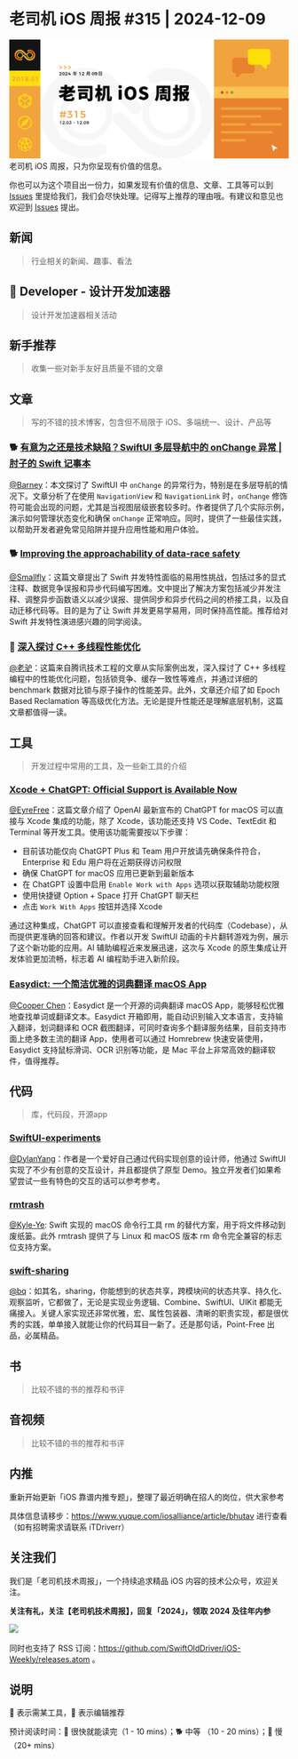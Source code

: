 # 老司机 iOS 周报 #315 | 2024-12-09

![ios-weekly](https://github.com/SwiftOldDriver/iOS-Weekly/blob/master/assets/weekly-header/315.jpg?raw=true)
老司机 iOS 周报，只为你呈现有价值的信息。

你也可以为这个项目出一份力，如果发现有价值的信息、文章、工具等可以到 [Issues](https://github.com/SwiftOldDriver/iOS-Weekly/issues) 里提给我们，我们会尽快处理。记得写上推荐的理由哦。有建议和意见也欢迎到 [Issues](https://github.com/SwiftOldDriver/iOS-Weekly/issues) 提出。

## 新闻

> 行业相关的新闻、趣事、看法

##  Developer - 设计开发加速器

> 设计开发加速器相关活动

## 新手推荐

> 收集一些对新手友好且质量不错的文章

## 文章

> 写的不错的技术博客，包含但不局限于 iOS、多端统一、设计、产品等

### 🐕 [有意为之还是技术缺陷？SwiftUI 多层导航中的 onChange 异常 | 肘子的 Swift 记事本](https://fatbobman.com/zh/posts/the-anomaly-of-onchange-in-swiftui-multi-layer-navigation/)

[@Barney](https://github.com/BarneyZhaoooo)：本文探讨了 SwiftUI 中 `onChange` 的异常行为，特别是在多层导航的情况下。文章分析了在使用 `NavigationView` 和 `NavigationLink` 时，`onChange` 修饰符可能会出现的问题，尤其是当视图层级嵌套较多时。作者提供了几个实际示例，演示如何管理状态变化和确保 `onChange` 正常响应。同时，提供了一些最佳实践，以帮助开发者避免常见陷阱并提升应用性能和用户体验。

### 🐕 [Improving the approachability of data-race safety](https://github.com/hborla/swift-evolution/blob/approachable-concurrency-vision/visions/approachable-concurrency.md)
[@Smallfly](https://github.com/iostalks)：这篇文章提出了 Swift 并发特性面临的易用性挑战，包括过多的显式注释、数据竞争误报和异步代码编写困难。文中提出了解决方案包括减少并发注释、调整异步函数语义以减少误报、提供同步和异步代码之间的桥接工具，以及自动迁移代码等。目的是为了让 Swift 并发更易学易用，同时保持高性能。推荐给对 Swift 并发特性演进感兴趣的同学阅读。

### 🐎 [深入探讨 C++ 多线程性能优化](https://mp.weixin.qq.com/s/18TujefnTj-17GuNgmYW-Q)

[@老驴](https://weibo.com/u/6090610445)：这篇来自腾讯技术工程的文章从实际案例出发，深入探讨了 C++ 多线程编程中的性能优化问题，包括锁竞争、缓存一致性等难点，并通过详细的 benchmark 数据对比锁与原子操作的性能差异。此外，文章还介绍了如 Epoch Based Reclamation 等高级优化方法。无论是提升性能还是理解底层机制，这篇文章都值得一读。


## 工具

> 开发过程中常用的工具，及一些新工具的介绍

### [Xcode + ChatGPT: Official Support is Available Now](https://medium.com/@hiandic/dc21998f3653?source=friends_link&sk=e4dfbadcc5281bd474ecd546b221877e)

[@EyreFree](https://github.com/EyreFree)：这篇文章介绍了 OpenAI 最新宣布的 ChatGPT for macOS 可以直接与 Xcode 集成的功能，除了 Xcode，该功能还支持 VS Code、TextEdit 和 Terminal 等开发工具。使用该功能需要按以下步骤：

- 目前该功能仅向 ChatGPT Plus 和 Team 用户开放请先确保条件符合，Enterprise 和 Edu 用户将在近期获得访问权限
- 确保 ChatGPT for macOS 应用已更新到最新版本
- 在 ChatGPT 设置中启用 `Enable Work with Apps` 选项以获取辅助功能权限
- 使用快捷键 Option + Space 打开 ChatGPT 聊天栏
- 点击 `Work With Apps` 按钮并选择 Xcode

通过这种集成，ChatGPT 可以直接查看和理解开发者的代码库（Codebase），从而提供更准确的回答和建议。作者以开发 SwiftUI 动画的卡片翻转游戏为例，展示了这个新功能的应用。AI 辅助编程近来发展迅速，这次与 Xcode 的原生集成让开发体验更加流畅，标志着 AI 编程助手进入新阶段。

### [Easydict: 一个简洁优雅的词典翻译 macOS App](https://github.com/tisfeng/Easydict)

[@Cooper Chen](https://github.com/cjlcooper)：Easydict 是一个开源的词典翻译 macOS App，能够轻松优雅地查找单词或翻译文本。Easydict 开箱即用，能自动识别输入文本语言，支持输入翻译，划词翻译和 OCR 截图翻译，可同时查询多个翻译服务结果，目前支持市面上绝多数主流的翻译 App，使用者可以通过 Homrebrew 快速安装使用，Easydict 支持鼠标滑词、OCR 识别等功能，是 Mac 平台上非常高效的翻译软件，值得推荐。

## 代码

> 库，代码段，开源app

### [SwiftUI-experiments](https://github.com/mikelikesdesign/SwiftUI-experiments)

[@DylanYang](https://github.com/Dylan19Yang)：作者是一个爱好自己通过代码实现创意的设计师，他通过 SwiftUI 实现了不少有创意的交互设计，并且都提供了原型 Demo。独立开发者们如果希望尝试一些有特色的交互的话可以参考参考。

### [rmtrash](https://github.com/TBXark/rmtrash)

[@Kyle-Ye](https://github.com/Kyle-Ye): Swift 实现的 macOS 命令行工具 rm 的替代方案，用于将文件移动到废纸篓。此外 rmtrash 提供了与 Linux 和 macOS 版本 rm 命令完全兼容的标志位支持方案。

### [swift-sharing](https://github.com/pointfreeco/swift-sharing)

[@bq](https://github.com/bqlin)：如其名，sharing，你能想到的状态共享，跨模块间的状态共享、持久化、观察监听，它都做了，无论是实现业务逻辑、Combine、SwiftUI、UIKit 都能无痛接入。关键人家实现还非常优雅，宏、属性包装器、清晰的职责实现，都是很优秀的实践，单单接入就能让你的代码耳目一新了。还是那句话，Point-Free 出品，必属精品。

## 书

> 比较不错的书的推荐和书评

## 音视频

> 比较不错的书的推荐和书评

## 内推

重新开始更新「iOS 靠谱内推专题」，整理了最近明确在招人的岗位，供大家参考

具体信息请移步：https://www.yuque.com/iosalliance/article/bhutav 进行查看（如有招聘需求请联系 iTDriverr）

## 关注我们

我们是「老司机技术周报」，一个持续追求精品 iOS 内容的技术公众号，欢迎关注。

**关注有礼，关注【老司机技术周报】，回复「2024」，领取 2024 及往年内参**

![](https://github.com/SwiftOldDriver/iOS-Weekly/blob/master/assets/qrcode_for_wechat.jpg?raw=true)

同时也支持了 RSS 订阅：https://github.com/SwiftOldDriver/iOS-Weekly/releases.atom 。

## 说明

🚧 表示需某工具，🌟 表示编辑推荐

预计阅读时间：🐎 很快就能读完（1 - 10 mins）；🐕 中等 （10 - 20 mins）；🐢 慢（20+ mins）
